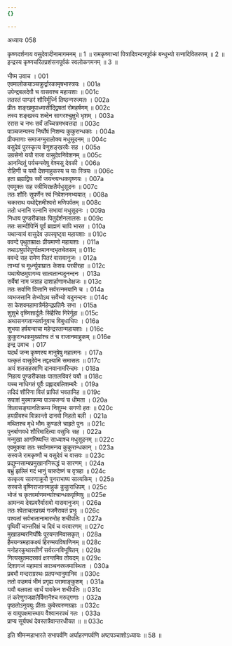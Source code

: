 ```yaml
---
{}

---
```



अध्यायः 058

कृष्णदर्शनाय वसुदेवादीनामागमनम् ॥ 1 ॥ रामकृष्णाभ्यां पित्रादिवन्दनपूर्वकं बन्धुभ्यो रत्नादिवितरणम् ॥ 2 ॥ इन्द्रस्य कृष्णचरितप्रशंसनपूर्वकं स्वलोकगमनम् ॥ 3 ॥

भीष्म उवाच ।	001  
एवमालोकयाञ्चक्रुर्द्वारकामृषभास्त्रयः ।	001a  
उपेन्द्रबलदेवौ च वासवश्च महायशाः ॥	001c  
ततस्तं पाण्डरं शौरिर्मूर्ध्नि तिष्ठन्गरुत्मतः ।	002a  
प्रीतः शङ्खमुपाध्मासीद्द्विषतां रोमहर्षणम् ॥	002c  
तस्य शङ्खस्य शब्देन सागरश्चुक्षुभे भृशम् ।	003a  
ररास च नभः सर्वं तच्चित्रमभवत्तदा ॥	003c  
पाञ्चजन्यस्य निर्घोषं निशम्य कुकुरान्धकाः ।	004a  
प्रीयमाणाः समाजग्मुरालोक्य मधुसूदनम् ॥	004c  
वसुदेवं पुरस्कृत्य वेणुशङ्खरवैः सह ।	005a  
उग्रसेनो ययौ राजा वासुदेवनिवेशनम् ॥	005c  
आनन्दितुं पर्यचन्स्वेषु वेश्मसु देवकी ।	006a  
रोहिणी च ययौ देशमाहुकस्य च याः स्त्रियः ॥	006c  
हता ब्रह्मद्विषः सर्वे जयन्त्यन्धकवृष्णयः ।	007a  
एवमुक्तः सह स्त्रीभिरक्षतैर्मधुसूदनः ॥	007c  
ततः शौरिः सुपर्णेन स्वं निवेशनमभ्ययात् ।	008a  
चकाराथ यथोद्देशमीश्वरो मणिपर्वतम् ॥	008c  
ततो धनानि रत्नानि सभायां मधुसूदनः ।	009a  
निधाय पुण्डरीकाक्षः पितुर्दर्शनलालसः ॥	009c  
ततः सान्दीपिनिं पूर्वं ब्राह्मणं चापि भारत ।	010a  
यथान्यायं वासुदेव उपस्पृष्ट्वा महायशाः ॥	010c  
ववन्दे पृथुताम्राक्षः प्रीयमाणो महायशाः ।	011a  
तथाऽश्रुपरिपूर्णाक्षमानन्दभृतचेतसम् ॥	011c  
ववन्दे सह रामेण पितरं वासवानुजः ।	012a  
ताभ्यां च मूर्ध्न्युपाघ्रातः केशवः परवीरहा ॥	012c  
यथाश्रेष्ठमुपागम्य सात्वतान्यदुनन्दनः ।	013a  
सर्वेषां नाम जग्राह दाशार्हाणामधोक्षजः ॥	013c  
ततः सर्वाणि वित्तानि सर्वरत्नमयानि च ।	014a  
व्यभजत्तानि तेभ्योऽथ सर्वेभ्यो यदुनन्दनः ॥	014c  
सा केशवमहामात्रैर्महेन्द्रप्रतिमैः सभा ।	015a  
शुशुभे वृष्णिशार्दूलैः सिंहैरिव गिरेर्गुहा ॥	015c  
अथासनगतान्सर्वानुवाच विबुधाधिपः ।	016a  
शुभया हर्षयन्वाचा महेन्द्रस्तान्महायशाः ।	016c  
कुकुरान्धकमुख्यांश्च तं च राजानमाहुकम् ॥	016e  
इन्द्र उवाच ।	017  
यदर्थं जन्म कृष्णस्य मानुषेषु महात्मनः ।	017a  
यत्कृतं वासुदेवेन तद्वक्ष्यामि समासतः ॥	017c  
अयं शतसहस्राणि दानवानामरिन्दमः ।	018a  
निहत्य पुण्डरीकाक्षः पातालविवरं ययौ ॥	018c  
यच्च नाधिगतं पूर्वैः प्रह्लादबलिशम्बरैः ।	019a  
तदिदं शौरिणा वित्तं प्रापितं भवतामिह ॥	019c  
सपाशं मुरमाक्रम्य पाञ्चजन्यं च धीमता ।	020a  
शिलासङ्घानतिक्रम्य निशुम्भः सगणो हतः ॥	020c  
हयग्रीवश्च विक्रान्तो दानवो निहतो बली ।	021a  
मथितश्च मृधे भौमः कुण्डले चाहृते पुनः ॥	021c  
पुनर्बाणवधे शौरिमादित्या वसुभिः सह ।	022a  
मन्मुखा आगमिष्यन्ति साध्याश्च मधुसूदनम् ॥	022c  
एवमुक्त्वा ततः सर्वानामन्त्र्य कुकुरान्धकान् ।	023a  
सस्वजे रामकृष्णौ च वसुदेवं च वासवः ॥	023c  
प्रद्युम्नसाम्बप्रमुखाननिरूद्धं च सारणम् ।	024a  
बभ्रुं झल्लिं गदं भानुं चारुदेष्णं च वृत्रहा ॥	024c  
सत्कृत्य सारणाक्रूरौ पुनराभाष्य सात्यकिम् ।	025a  
सस्वजे वृष्णिराजानमाहुकं कुकुराधिपम् ।	025c  
भोजं च कृतवर्माणमन्यांश्चान्धकवृष्णिषु ॥	025e  
आमन्त्र्य देवप्रवरैर्वासवो वासवानुजम् ।	026a  
ततः श्वेताचलप्रख्यं गजमैरावतं प्रभुः ॥	026c  
पश्यतां सर्वभातानामारुरोह शचीपतिः ।	027a  
पृथिवीं चान्तरिक्षं च दिवं च वरवारणम् ॥	027c  
मुखाडम्बरनिर्घोषैः पूरयन्तमिवासकृत् ।	028a  
हैमयन्त्रमहाकक्ष्यं हिरण्मयविषाणिनम् ॥	028c  
मनोहरकुथास्तीर्णं सर्वरत्नविभूषितम् ।	029a  
नित्यस्रुतमदस्रावं क्षरन्तमिव तोयदम् ॥	029c  
दिशागजं महामात्रं काञ्चनस्रजमास्थितः ।	030a  
प्रबभौ मन्दराग्रस्थः प्रतपन्भानुमानिव ॥	030c  
ततो वज्रमयं भीमं प्रगृह्य परामाङ्कुशम् ।	031a  
ययौ बलवता सार्धं पावकेन शचीपतिः ॥	031c  
तं करेणुगजव्रातैर्विमानैश्च मरुद्गणाः ।	032a  
पृष्ठतोऽनुययुः प्रीताः कुबेरवरुणग्रहाः ॥	032c  
स वायुपक्षमास्थाय वैश्वानरपथं गतः ।	033a  
प्राप्य सूर्यपथं देवस्तत्रैवान्तरधीयत ॥ ॥	033c  

इति श्रीमन्महाभारते सभापर्वणि अर्घाहरणपर्वणि अष्टपञ्चाशोऽध्यायः ॥ 58 ॥